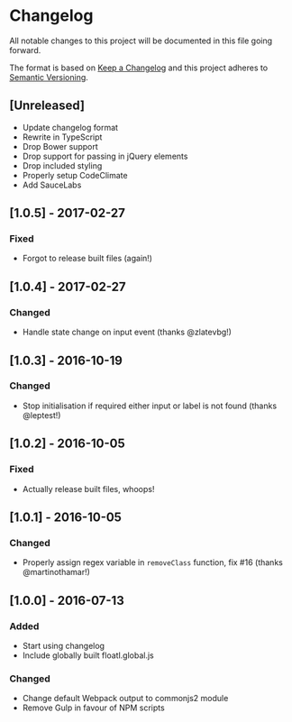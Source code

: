 # Changelog

All notable changes to this project will be documented in this file going forward.

The format is based on [Keep a Changelog](http://keepachangelog.com/en/1.0.0/)
and this project adheres to [Semantic Versioning](http://semver.org/spec/v2.0.0.html).

## [Unreleased]

* Update changelog format
* Rewrite in TypeScript
* Drop Bower support
* Drop support for passing in jQuery elements
* Drop included styling
* Properly setup CodeClimate
* Add SauceLabs

## [1.0.5] - 2017-02-27

### Fixed

* Forgot to release built files (again!)

## [1.0.4] - 2017-02-27

### Changed

* Handle state change on input event (thanks @zlatevbg!)

## [1.0.3] - 2016-10-19

### Changed

* Stop initialisation if required either input or label is not found (thanks @leptest!)

## [1.0.2] - 2016-10-05

### Fixed

* Actually release built files, whoops!

## [1.0.1] - 2016-10-05

### Changed

* Properly assign regex variable in `removeClass` function, fix #16 (thanks @martinothamar!)

## [1.0.0] - 2016-07-13

### Added

* Start using changelog
* Include globally built floatl.global.js

### Changed

* Change default Webpack output to commonjs2 module
* Remove Gulp in favour of NPM scripts
